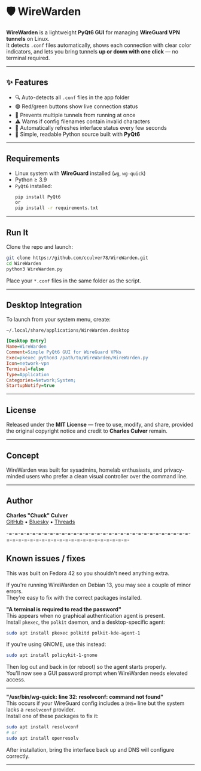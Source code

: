 # 🛡️ WireWarden

**WireWarden** is a lightweight **PyQt6 GUI** for managing **WireGuard VPN tunnels** on Linux.  
It detects `.conf` files automatically, shows each connection with clear color indicators, and lets you bring tunnels **up or down with one click** — no terminal required.

---

## ✨ Features
- 🔍 Auto-detects all `.conf` files in the app folder  
- 🟢 Red/green buttons show live connection status  
- 🚫 Prevents multiple tunnels from running at once  
- ⚠️ Warns if config filenames contain invalid characters  
- 🔄 Automatically refreshes interface status every few seconds  
- 🧠 Simple, readable Python source built with **PyQt6**

---

## Requirements
- Linux system with **WireGuard** installed (`wg`, `wg-quick`)
- Python ≥ 3.9  
- `PyQt6` installed:
  ```bash
  pip install PyQt6
  or
  pip install -r requirements.txt
  ```

---

## Run It
Clone the repo and launch:

```bash
git clone https://github.com/cculver78/WireWarden.git
cd WireWarden
python3 WireWarden.py
```

Place your `*.conf` files in the same folder as the script.

---

## Desktop Integration
To launch from your system menu, create:

`~/.local/share/applications/WireWarden.desktop`
```ini
[Desktop Entry]
Name=WireWarden
Comment=Simple PyQt6 GUI for WireGuard VPNs
Exec=pkexec python3 /path/to/WireWarden/WireWarden.py
Icon=network-vpn
Terminal=false
Type=Application
Categories=Network;System;
StartupNotify=true
```

---

## License
Released under the **MIT License** — free to use, modify, and share, provided the original copyright notice and credit to **Charles Culver** remain.

---

## Concept
WireWarden was built for sysadmins, homelab enthusiasts, and privacy-minded users who prefer a clean visual controller over the command line.

---

## Author
**Charles "Chuck" Culver**  
[GitHub](https://github.com/cculver78) • [Bluesky](https://bsky.app/profile/dhelmet78.bsky.social) • [Threads](https://www.threads.com/@cculver78)



-=-=-=-=-=-=-=-=-=-=-=-=-=-=-=-=-=-=-=-=-=-=-=-=-=-=-=-=-=-=-=-=-=-=-=-=-=-=-=-=-=-=-=-=-=-=-=-=-=-=-=-=-

## Known issues / fixes

This was built on Fedora 42 so you shouldn't need anything extra.

If you're running WireWarden on Debian 13, you may see a couple of minor
errors.\
They're easy to fix with the correct packages installed.

**"A terminal is required to read the password"**\
This appears when no graphical authentication agent is present.\
Install `pkexec`, the `polkit` daemon, and a desktop-specific agent:

``` bash
sudo apt install pkexec polkitd polkit-kde-agent-1
```

If you're using GNOME, use this instead:

``` bash
sudo apt install policykit-1-gnome
```

Then log out and back in (or reboot) so the agent starts properly.\
You'll now see a GUI password prompt when WireWarden needs elevated
access.

------------------------------------------------------------------------

**"/usr/bin/wg-quick: line 32: resolvconf: command not found"**\
This occurs if your WireGuard config includes a `DNS=` line but the
system lacks a `resolvconf` provider.\
Install one of these packages to fix it:

``` bash
sudo apt install resolvconf
# or
sudo apt install openresolv
```

After installation, bring the interface back up and DNS will configure
correctly.

------------------------------------------------------------------------
